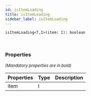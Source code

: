 ```yaml
---
id: isItemLoading
title: isItemLoading
sidebar_label: isItemLoading
---
```


```tsx
isItemLoading<T,I>(item: I): boolean
```
<br/>



### Properties

<font size="2"><i>(Mandatory properties are in bold)</i></font>

| Properties | Type | Description |
| --------- | ---- | ----------- |
| item | I |  |
